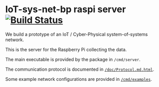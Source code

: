# IoT-sys-net-bp raspi server [![Build Status](https://travis-ci.org/iot-bp-project-2018/raspi-server.svg?branch=master)](https://travis-ci.org/iot-bp-project-2018/raspi-server)

We build a prototype of an IoT / Cyber-Physical system-of-systems network.

This is the server for the Raspberry Pi collecting the data.

The main executable is provided by the package in `/cmd/server`.

The communication protocol is documented in [`/doc/Protocol.md.html`](https://raw.githack.com/iot-bp-project-2018/raspi-server/master/doc/Protocol.md.html).

Some example network configurations are provided in [`/cmd/examples`](cmd/examples).
